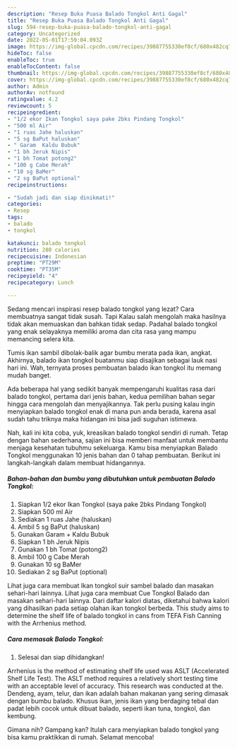 ```yaml
---
description: "Resep Buka Puasa Balado Tongkol Anti Gagal"
title: "Resep Buka Puasa Balado Tongkol Anti Gagal"
slug: 594-resep-buka-puasa-balado-tongkol-anti-gagal
category: Uncategorized
date: 2022-05-01T17:59:04.093Z
image: https://img-global.cpcdn.com/recipes/39887755330ef8cf/680x482cq70/balado-tongkol-foto-resep-utama.jpg
hideToc: false
enableToc: true
enableTocContent: false
thumbnail: https://img-global.cpcdn.com/recipes/39887755330ef8cf/680x482cq70/balado-tongkol-foto-resep-utama.jpg
cover: https://img-global.cpcdn.com/recipes/39887755330ef8cf/680x482cq70/balado-tongkol-foto-resep-utama.jpg
author: Admin
authorAv: notfound
ratingvalue: 4.2
reviewcount: 5
recipeingredient:
- "1/2 ekor Ikan Tongkol saya pake 2bks Pindang Tongkol"
- "500 ml Air"
- "1 ruas Jahe haluskan"
- "5 sg BaPut haluskan"
- " Garam  Kaldu Bubuk"
- "1 bh Jeruk Nipis"
- "1 bh Tomat potong2"
- "100 g Cabe Merah"
- "10 sg BaMer"
- "2 sg BaPut optional"
recipeinstructions:

- "Sudah jadi dan siap dinikmati!"
categories:
- Resep
tags:
- balado
- tongkol

katakunci: balado tongkol 
nutrition: 280 calories
recipecuisine: Indonesian
preptime: "PT29M"
cooktime: "PT35M"
recipeyield: "4"
recipecategory: Lunch

---
```



Sedang mencari inspirasi resep balado tongkol yang lezat? Cara membuatnya sangat tidak susah. Tapi Kalau salah mengolah maka hasilnya tidak akan memuaskan dan bahkan tidak sedap. Padahal balado tongkol yang enak selayaknya memiliki aroma dan cita rasa yang mampu memancing selera kita.


Tumis ikan sambil dibolak-balik agar bumbu merata pada ikan, angkat. Akhirnya, balado ikan tongkol buatanmu siap disajikan sebagai lauk nasi hari ini. Wah, ternyata proses pembuatan balado ikan tongkol itu memang mudah banget.

Ada beberapa hal yang sedikit banyak mempengaruhi kualitas rasa dari balado tongkol, pertama dari jenis bahan, kedua pemilihan bahan segar hingga cara mengolah dan menyajikannya. Tak perlu pusing kalau ingin menyiapkan balado tongkol enak di mana pun anda berada, karena asal sudah tahu triknya maka hidangan ini bisa jadi suguhan istimewa.


Nah, kali ini kita coba, yuk, kreasikan balado tongkol sendiri di rumah. Tetap dengan bahan sederhana, sajian ini bisa memberi manfaat untuk membantu menjaga kesehatan tubuhmu sekeluarga. Kamu bisa menyiapkan Balado Tongkol menggunakan 10 jenis bahan dan 0 tahap pembuatan. Berikut ini langkah-langkah dalam membuat hidangannya.

<!--inarticleads1-->

##### Bahan-bahan dan bumbu yang dibutuhkan untuk pembuatan Balado Tongkol:

1. Siapkan 1/2 ekor Ikan Tongkol (saya pake 2bks Pindang Tongkol)
1. Siapkan 500 ml Air
1. Sediakan 1 ruas Jahe (haluskan)
1. Ambil 5 sg BaPut (haluskan)
1. Gunakan  Garam + Kaldu Bubuk
1. Siapkan 1 bh Jeruk Nipis
1. Gunakan 1 bh Tomat (potong2)
1. Ambil 100 g Cabe Merah
1. Gunakan 10 sg BaMer
1. Sediakan 2 sg BaPut (optional)


Lihat juga cara membuat Ikan tongkol suir sambel balado dan masakan sehari-hari lainnya. Lihat juga cara membuat Cue Tongkol Balado dan masakan sehari-hari lainnya. Dari daftar kalori diatas, diketahui bahwa kalori yang dihasilkan pada setiap olahan ikan tongkol berbeda. This study aims to determine the shelf life of balado tongkol in cans from TEFA Fish Canning with the Arrhenius method. 

<!--inarticleads2-->

##### Cara memasak Balado Tongkol:


1. Selesai dan siap dihidangkan!

Arrhenius is the method of estimating shelf life used was ASLT (Accelerated Shelf Life Test). The ASLT method requires a relatively short testing time with an acceptable level of accuracy. This research was conducted at the. Dendeng, ayam, telur, dan ikan adalah bahan makanan yang sering dimasak dengan bumbu balado. Khusus ikan, jenis ikan yang berdaging tebal dan padat lebih cocok untuk dibuat balado, seperti ikan tuna, tongkol, dan kembung. 

Gimana nih? Gampang kan? Itulah cara menyiapkan balado tongkol yang bisa kamu praktikkan di rumah. Selamat mencoba!
